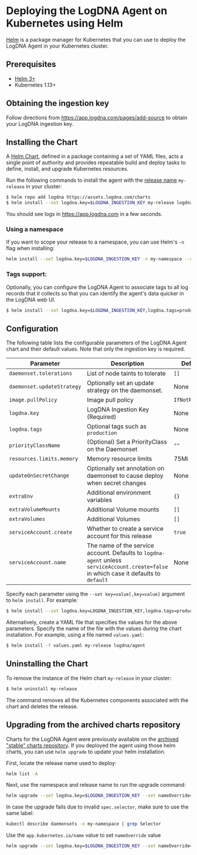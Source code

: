 # Deploying the LogDNA Agent on Kubernetes using Helm

[Helm][helm] is a package manager for Kubernetes that you can use to deploy the LogDNA Agent in your Kubernetes
cluster.

## Prerequisites

- [Helm 3+][helm-install]
- Kubernetes 1.13+

## Obtaining the ingestion key

Follow directions from https://app.logdna.com/pages/add-source to obtain your LogDNA ingestion key.

## Installing the Chart

A [Helm Chart][helm-concepts], defined in a package containing a set of YAML files, acts a single point of authority
and provides repeatable build and deploy tasks to define, install, and upgrade Kubernetes resources.

Run the following commands to install the agent with the [release name][helm-concepts] `my-release` in your cluster:

```bash
$ helm repo add logdna https://assets.logdna.com/charts
$ helm install --set logdna.key=$LOGDNA_INGESTION_KEY my-release logdna/agent
```

You should see logs in https://app.logdna.com in a few seconds.

### Using a namespace

If you want to scope your release to a namespace, you can use Helm's `-n` flag when installing:

```bash
helm install --set logdna.key=$LOGDNA_INGESTION_KEY -n my-namespace --create-namespace my-release logdna/agent
```

### Tags support:

Optionally, you can configure the LogDNA Agent to associate tags to all log records that it collects so that you can
identify the agent's data quicker in the LogDNA web UI.

```bash
$ helm install --set logdna.key=$LOGDNA_INGESTION_KEY,logdna.tags=production my-release logdna/agent
```

## Configuration

The following table lists the configurable parameters of the LogDNA Agent chart and their default values. Note
that only the ingestion key is required.

Parameter | Description | Default
--- | --- | ---
`daemonset.tolerations` | List of node taints to tolerate | `[]`
`daemonset.updateStrategy` | Optionally set an update strategy on the daemonset. | None
`image.pullPolicy` | Image pull policy | `IfNotPresent`
`logdna.key` | LogDNA Ingestion Key (Required) | None
`logdna.tags` | Optional tags such as `production` | None
`priorityClassName` | (Optional) Set a PriorityClass on the Daemonset | `""`
`resources.limits.memory` | Memory resource limits | 75Mi
`updateOnSecretChange` | Optionally set annotation on daemonset to cause deploy when secret changes | None
`extraEnv` | Additional environment variables | `{}`
`extraVolumeMounts` | Additional Volume mounts | `[]`
`extraVolumes` | Additional Volumes | `[]`
`serviceAccount.create` | Whether to create a service account for this release | `true`
`serviceAccount.name` | The name of the service account. Defaults to `logdna-agent` unless `serviceAccount.create=false` in which case it defaults to `default` | None

Specify each parameter using the `--set key=value[,key=value]` argument to `helm install`. For example:

```bash
$ helm install --set logdna.key=LOGDNA_INGESTION_KEY,logdna.tags=production my-release logdna/agent
```

Alternatively, create a YAML file that specifies the values for the above parameters. Specify the name of the file
with the values during the chart installation. For example, using a file named `values.yaml`:

```bash
$ helm install -f values.yaml my-release logdna/agent
```

## Uninstalling the Chart

To remove the instance of the Helm chart `my-release` in your cluster:

```bash
$ helm uninstall my-release
```

The command removes all the Kubernetes components associated with the chart and deletes the release.

## Upgrading from the archived charts repository

Charts for the LogDNA Agent were previously available on the [archived "stable" charts repository][helm-stable].
If you deployed the agent using those helm charts, you can use `helm upgrade` to update your helm installation.

First, locate the release name used to deploy:

```bash
helm list -A
```

Next, use the namespace and release name to run the upgrade command:

```bash
helm upgrade --set logdna.key=$LOGDNA_INGESTION_KEY --set nameOverride=logdna-agent -n my-namespace my-release logdna/agent
```

In case the upgrade fails due to invalid `spec.selector`, make sure to use the same label:

```bash
kubectl describe daemonsets -n my-namespace | grep Selector
```

Use the `app.kubernetes.io/name` value to set `nameOverride` value

```bash
helm upgrade --set logdna.key=$LOGDNA_INGESTION_KEY --set nameOverride=logdna-agent -n my-namespace my-release logdna/agent
```

[helm]: https://helm.sh/
[helm-install]: https://helm.sh/docs/intro/install/
[helm-concepts]: https://helm.sh/docs/intro/using_helm/#three-big-concepts
[helm-stable]: https://github.com/helm/charts#%EF%B8%8F-deprecation-and-archive-notice
